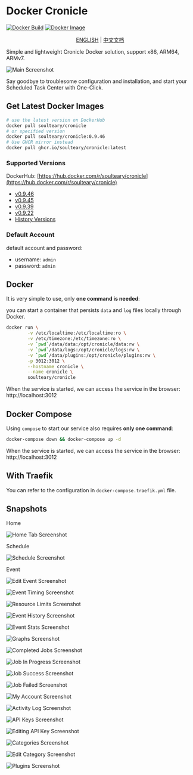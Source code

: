 # Docker Cronicle

[![Docker Build](https://github.com/soulteary/docker-cronicle/actions/workflows/release.yml/badge.svg?branch=main)](https://github.com/soulteary/docker-cronicle/actions/workflows/release.yml) [![Docker Image](https://img.shields.io/docker/pulls/soulteary/cronicle.svg)](https://hub.docker.com/r/soulteary/cronicle)

<p style="text-align: center;">
  <a href="README.md" target="_blank">ENGLISH</a> | <a href="README_CN.md">中文文档</a>
</p>

Simple and lightweight Cronicle Docker solution, support x86, ARM64, ARMv7.

![Main Screenshot](https://pixlcore.com/software/cronicle/screenshots-new/job-details-complete.png)

Say goodbye to troublesome configuration and installation, and start your Scheduled Task Center with One-Click.

## Get Latest Docker Images

```bash
# use the latest version on DockerHub
docker pull soulteary/cronicle
# or specified version
docker pull soulteary/cronicle:0.9.46
# Use GHCR mirror instead
docker pull ghcr.io/soulteary/cronicle:latest
```

### Supported Versions

DockerHub: [https://hub.docker.com/r/soulteary/cronicle](https://hub.docker.com/r/soulteary/cronicle)

- [v0.9.46](https://github.com/jhuckaby/Cronicle/releases/tag/v0.9.46)
- [v0.9.45](https://github.com/jhuckaby/Cronicle/releases/tag/v0.9.45)
- [v0.9.39](https://github.com/jhuckaby/Cronicle/releases/tag/v0.9.39)
- [v0.9.22](https://github.com/jhuckaby/Cronicle/releases/tag/v0.9.22)
- [History Versions](./HISTORY.md)

### Default Account

default account and password:

- username: `admin`
- password: `admin`

## Docker

It is very simple to use, only **one command is needed**:

you can start a container that persists `data` and `log` files locally through Docker.

```bash
docker run \
        -v /etc/localtime:/etc/localtime:ro \
        -v /etc/timezone:/etc/timezone:ro \
        -v `pwd`/data/data:/opt/cronicle/data:rw \
        -v `pwd`/data/logs:/opt/cronicle/logs:rw \
        -v `pwd`/data/plugins:/opt/cronicle/plugins:rw \
        -p 3012:3012 \
        --hostname cronicle \
        --name cronicle \
        soulteary/cronicle
```

When the service is started, we can access the service in the browser: http://localhost:3012

## Docker Compose

Using `compose` to start our service also requires **only one command**:

```bash
docker-compose down && docker-compose up -d
```

When the service is started, we can access the service in the browser: http://localhost:3012

## With Traefik

You can refer to the configuration in `docker-compose.traefik.yml` file.

## Snapshots

Home

![Home Tab Screenshot](https://pixlcore.com/software/cronicle/screenshots-new/home.png)

Schedule

![Schedule Screenshot](https://pixlcore.com/software/cronicle/screenshots-new/schedule.png)

Event

![Edit Event Screenshot](https://pixlcore.com/software/cronicle/screenshots-new/edit-event.png)

![Event Timing Screenshot](https://pixlcore.com/software/cronicle/screenshots-new/edit-event-timing.png)

![Resource Limits Screenshot](https://pixlcore.com/software/cronicle/screenshots-new/edit-event-res-limits-new.png)

![Event History Screenshot](https://pixlcore.com/software/cronicle/screenshots-new/event-history.png)

![Event Stats Screenshot](https://pixlcore.com/software/cronicle/screenshots-new/event-stats.png)

![Graphs Screenshot](https://pixlcore.com/software/cronicle/screenshots-new/event-stats-graphs.png)

![Completed Jobs Screenshot](https://pixlcore.com/software/cronicle/screenshots-new/completed-jobs.png)

![Job In Progress Screenshot](https://pixlcore.com/software/cronicle/screenshots-new/job-live-progress.png)

![Job Success Screenshot](https://pixlcore.com/software/cronicle/screenshots-new/job-details-complete.png)

![Job Failed Screenshot](https://pixlcore.com/software/cronicle/screenshots-new/job-details-error.png)

![My Account Screenshot](https://pixlcore.com/software/cronicle/screenshots-new/my-account.png)

![Activity Log Screenshot](https://pixlcore.com/software/cronicle/screenshots-new/admin-activity-log.png)

![API Keys Screenshot](https://pixlcore.com/software/cronicle/screenshots-new/admin-api-keys.png)

![Editing API Key Screenshot](https://pixlcore.com/software/cronicle/screenshots-new/admin-api-keys-edit-2.png)

![Categories Screenshot](https://pixlcore.com/software/cronicle/screenshots-new/admin-categories.png)

![Edit Category Screenshot](https://pixlcore.com/software/cronicle/screenshots-new/admin-category-edit.png)

![Plugins Screenshot](https://pixlcore.com/software/cronicle/screenshots-new/admin-plugins.png)

